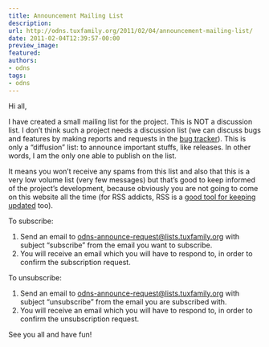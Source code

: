 ```yaml
---
title: Announcement Mailing List
description:
url: http://odns.tuxfamily.org/2011/02/04/announcement-mailing-list/
date: 2011-02-04T12:39:57-00:00
preview_image:
featured:
authors:
- odns
tags:
- odns
---
```


<p>Hi all,</p>
<p>I have created a small mailing list for the project. This is NOT a discussion list. I don&rsquo;t think such a project needs a discussion list (we can discuss bugs and features by making reports and requests in the <a href="http://odns.tuxfamily.org/bugs">bug tracker</a>). This is only a &ldquo;diffusion&rdquo; list: to announce important stuffs, like releases. In other words, I am the only one able to publish on the list.</p>
<p>It means you won&rsquo;t receive any spams from this list and also that this is a very low volume list (very few messages) but that&rsquo;s good to keep informed of the project&rsquo;s development, because obviously you are not going to come on this website all the time (for RSS addicts, RSS is a <a href="http://odns.tuxfamily.org/feed/">good tool for keeping updated</a> too).</p>
<p>To subscribe:</p>
<ol>
<li>Send an email to <a href="mailto:odns-announce-request@lists.tuxfamily.org">odns-announce-request@lists.tuxfamily.org</a> with subject &ldquo;subscribe&rdquo; from the email you want to subscribe.</li>
<li>You will receive an email which you will have to respond to, in order to confirm the subscription request.</li>
</ol>
<p>To unsubscribe:</p>
<ol>
<li>Send an email to <a href="mailto:odns-announce-request@lists.tuxfamily.org">odns-announce-request@lists.tuxfamily.org</a> with subject &ldquo;unsubscribe&rdquo; from the email you are subscribed with.</li>
<li>You will receive an email which you will have to respond to, in order to confirm the unsubscription request.</li>
</ol>
<p>See you all and have fun!</p>

